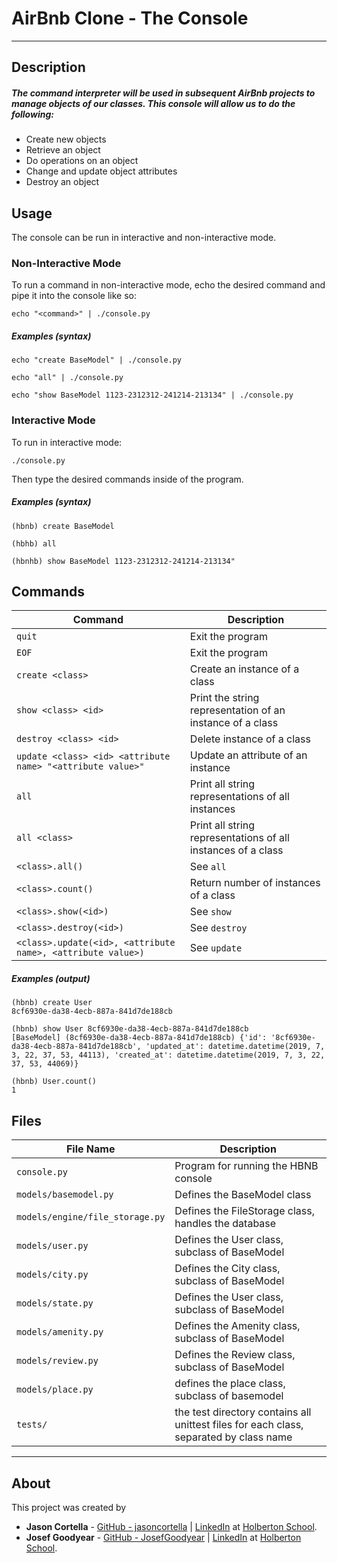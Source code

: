 # AirBnb Clone - The Console
---
## Description
##### The command interpreter will be used in subsequent AirBnb projects to manage objects of our classes. This console will allow us to do the following:
  *  Create new objects
  *  Retrieve an object
  *  Do operations on an object
  *  Change and update object attributes
  *  Destroy an object
## Usage
The console can be run in interactive and non-interactive mode.
### Non-Interactive Mode

To run a command in non-interactive mode, echo the desired command and pipe it into the console like so:
``` 
echo "<command>" | ./console.py 
```
##### Examples (syntax)
```
echo "create BaseModel" | ./console.py
```

``` 
echo "all" | ./console.py
```

```
echo "show BaseModel 1123-2312312-241214-213134" | ./console.py
```

### Interactive Mode

To run in interactive mode:

``` 
./console.py 
```
Then type the desired commands inside of the program.

##### Examples (syntax)

```
(hbnb) create BaseModel
```

```
(hbhb) all
```

```
(hbnhb) show BaseModel 1123-2312312-241214-213134"
```

## Commands

Command | Description
--- | --- 
`quit` | Exit the program
`EOF` | Exit the program
`create <class>` | Create an instance of a class
`show <class> <id>` | Print the string representation of an instance of a class
`destroy <class> <id>` | Delete instance of a class
`update <class> <id> <attribute name> "<attribute value>"` | Update an attribute of an instance
`all` | Print all string representations of all instances
`all <class>` | Print all string representations of all instances of a class 
`<class>.all()` | See `all`
`<class>.count()` | Return number of instances of a class
`<class>.show(<id>)` | See `show`
`<class>.destroy(<id>)` | See `destroy`
`<class>.update(<id>, <attribute name>, <attribute value>)` | See `update`

##### Examples (output)

```
(hbnb) create User
8cf6930e-da38-4ecb-887a-841d7de188cb
```

```
(hbnb) show User 8cf6930e-da38-4ecb-887a-841d7de188cb
[BaseModel] (8cf6930e-da38-4ecb-887a-841d7de188cb) {'id': '8cf6930e-da38-4ecb-887a-841d7de188cb', 'updated_at': datetime.datetime(2019, 7, 3, 22, 37, 53, 44113), 'created_at': datetime.datetime(2019, 7, 3, 22, 37, 53, 44069)}
```

```
(hbnb) User.count()
1
```




## Files

File Name | Description
--- | ---
`console.py` | Program for running the HBNB console
`models/basemodel.py` | Defines the BaseModel class 
`models/engine/file_storage.py` | Defines the FileStorage class, handles the database
`models/user.py` | Defines the User class, subclass of BaseModel
`models/city.py` | Defines the City  class, subclass of BaseModel
`models/state.py` | Defines the User class, subclass of BaseModel
`models/amenity.py` | Defines the Amenity class, subclass of BaseModel
`models/review.py` | Defines the Review class, subclass of BaseModel
`models/place.py` | defines the place class, subclass of basemodel
`tests/` | the test directory contains all unittest files for each class, separated by class name

---

## About
This project was created by
* **Jason Cortella** - [GitHub - jasoncortella](https://github.com/jasoncortella) | [LinkedIn](https://www.linkedin.com/in/jcortella/) at [Holberton
School](http://holbertonschool.com).
* **Josef Goodyear** - [GitHub - JosefGoodyear](https://github.com/josefgoodyear) | [LinkedIn](https://www.linkedin.com/in/josefgoodyear/) at [Holberton
School](http://holbertonschool.com).

